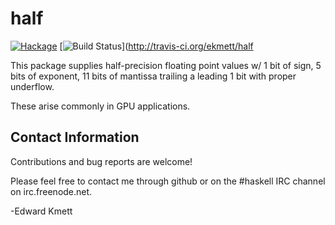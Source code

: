 half
====

[![Hackage](https://img.shields.io/hackage/v/half.svg)](https://hackage.haskell.org/package/half) [![Build Status](https://secure.travis-ci.org/ekmett/half.png?branch=master)](http://travis-ci.org/ekmett/half

This package supplies half-precision floating point values w/ 1 bit of sign, 5 bits of exponent, 11 bits of mantissa trailing a leading 1 bit with proper underflow.

These arise commonly in GPU applications.

Contact Information
-------------------

Contributions and bug reports are welcome!

Please feel free to contact me through github or on the #haskell IRC channel on irc.freenode.net.

-Edward Kmett
